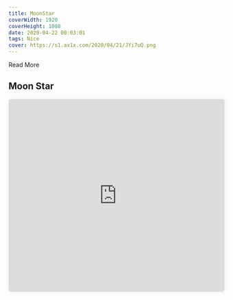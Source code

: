 ```yaml
---
title: MoonStar
coverWidth: 1920
coverHeight: 1080
date: 2020-04-22 00:03:01
tags: Nice
cover: https://s1.ax1x.com/2020/04/21/JYi7uQ.png
---
```


Read More
<!-- more -->

## Moon Star

<iframe style="width:100%;height:450px;box-shadow:0px 0px 10px #eee;border-radius:5px" src="https://beautiful-code.netlify.app/moon-star/dist/index.html" frameborder="0" allowvr allowfullscreen mozallowfullscreen="true" webkitallowfullscreen="true" onmousewheel="">
</iframe>
